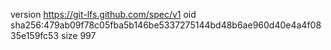 version https://git-lfs.github.com/spec/v1
oid sha256:479ab09f78c05fba5b146be5337275144bd48b6ae960d40e4a4f0835e159fc53
size 997
